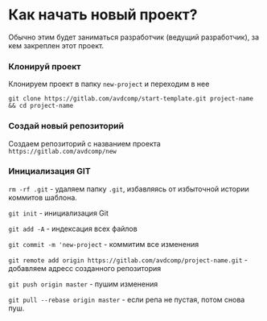# Как начать новый проект?
Обычно этим будет заниматься разработчик (ведущий разработчик), за кем закреплен этот проект.

### Клонируй проект

Клонируем проект в папку `new-project` и переходим в нее
```
git clone https://gitlab.com/avdcomp/start-template.git project-name && cd project-name
```

### Создай новый репозиторий

Создаем репозиторий с названием проекта
```https://gitlab.com/avdcomp/new```

### Инициализация GIT

`rm -rf .git` - удаляем папку `.git`, избавляясь от избыточной истории коммитов шаблона.

`git init` - инициализация Git

`git add -A` - индексация всех файлов

`git commit -m 'new-project` - коммитим все изменения

`git remote add origin https://gitlab.com/avdcomp/project-name.git` - добавляем адресс созданного репозитория

`git push origin master` - пушим изменения

`git pull --rebase origin master` - если репа не пустая, потом снова пуш.
